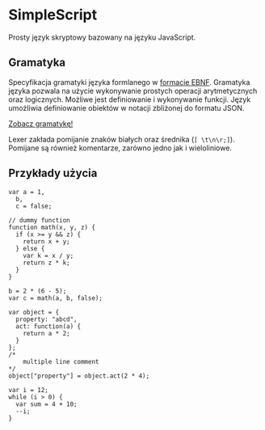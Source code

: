 # SimpleScript
Prosty język skryptowy bazowany na języku JavaScript.

## Gramatyka
Specyfikacja gramatyki języka formlanego w [formacie EBNF](https://en.wikipedia.org/wiki/Extended_Backus%E2%80%93Naur_form).
Gramatyka języka pozwala na użycie wykonywanie prostych operacji arytmetycznych oraz logicznych. Możliwe jest definiowanie i wykonywanie funkcji. Język umożliwia definiowanie obiektów w notacji zbliżonej do formatu JSON.

[Zobacz gramatykę!](SImpleScript.ebnf)

Lexer zakłada pomijanie znaków białych oraz średnika (`[ \t\n\r;]`). Pomijane są również komentarze, zarówno jedno jak i wieloliniowe.

## Przykłady użycia
```
var a = 1,
  b,
  c = false;

// dummy function
function math(x, y, z) {
  if (x >= y && z) {
    return x + y;
  } else {
    var k = x / y;
    return z * k;
  }
}

b = 2 * (6 - 5);
var c = math(a, b, false);

var object = {
  property: "abcd",
  act: function(a) {
    return a * 2;
  }
};
/*
    multiple line comment
*/
object["property"] = object.act(2 * 4);

var i = 12;
while (i > 0) {
  var sum = 4 + 10;
  --i;
}
```

